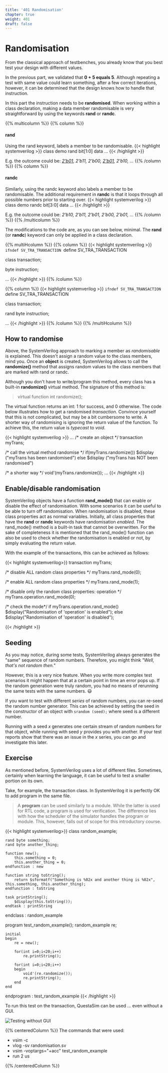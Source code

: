 ```yaml
---
title: '401 Randomisation'
chapter: true
weight: 401
draft: false
---
```


# Randomisation

From the classical approach of testbenches, you already know that you best test your design with different values. 

In the previous part, we validated that **0 + 5 equals 5**. Although repeating a test with same value could learn something, after a few correct iterations, however, it can be determined that the design knows how to handle that instruction.

In this part the instruction needs to be **randomised**. When working within a class declaration, making a data member randomisable is very straightforward by using the keywords **rand** or **randc**.

{{% multicolumn %}}
{{% column %}}
#### rand
Using the rand keyword, labels a member to be randomisable.
{{< highlight systemverilog >}}
class demo
  rand bit[1:0] data
  ...
{{< /highlight >}}

E.g. the outcome could be: <i><u>2'b01</u>, 2'b11, 2'b00, <u>2'b01</u>, 2'b10, ... </i>
{{% /column %}}
{{% column %}}
#### randc
Similarly, using the randc keyword also labels a member to be randomisable. The additional requirement in **randc** is that it loops through all possible numbers prior to starting over.
{{< highlight systemverilog >}}
class demo
  randc bit[3:0] data
  ...
{{< /highlight >}}

E.g. the outcome could be: <i>2'b10, 2'b11, 2'b01, 2'b00, 2'b01, ... </i>
{{% /column %}}
{{% /multicolumn %}}

The modifications to the code are, as you can see below, minimal. The **rand** (or **randc**) keyword can only be applied in a class declaration.

{{% multiHcolumn %}}
{{% column %}}
{{< highlight systemverilog >}}
`ifndef SV_TRA_TRANSACTION
`define SV_TRA_TRANSACTION

class transaction;

  byte instruction;

...
{{< /highlight >}}
{{% /column %}}

{{% column %}}
{{< highlight systemverilog >}}
`ifndef SV_TRA_TRANSACTION
`define SV_TRA_TRANSACTION

class transaction;

  rand byte instruction;

...
{{< /highlight >}}
{{% /column %}}
{{% /multiHcolumn %}}

## How to randomise

Above, the SystemVerilog approach to marking a member as *randomisable* is explained. This doesn't assign a random value to the class members, mind you. Once an **object** is created, SystemVerilog allows to call the **randomize()** method that assigns random values to the class members that are marked with rand or randc.

Although you don't have to write/program this method, every class has a built-in **randomize()** virtual method. The signature of this method is:

> virtual function int randomize();

The virtual function returns an int: 1 for success, and 0 otherwise. The code below illustrates how to get a randomised *transaction*. Convince yourself that this is not complicated, but may be a bit cumbersome to write. A shorter way of randomising is ignoring the return value of the function. To achieve this, the return value is *typecast* to *void*.

{{< highlight systemverilog >}}
...
/* create an object */
transaction myTrans;

/* call the virtual method randomise */
if(myTrans.randomize())  $display ("myTrans has been randomised")
else                     $display ("myTrans has NOT been randomised")

/* a shorter way */
void'(myTrans.randomize());
...
{{< /highlight >}}





## Enable/disable randomisation

SystemVerilog objects have a function **rand_mode()** that can enable or disable the effect of randomisation. With some scenarios it can be useful to be able to turn off randomisation. When randomisation is disabled, these class properties act as normal variables. Initially, all class properties that have the **rand** or **randc** keywords have randomisation *enabled*. The rand_mode() method is a built-in task that cannot be overwritten. For the sake of completeness it is mentioned that the rand_mode() function can also be used to check whether the randomisation is enabled or not, by simply evaluating the return value.

With the example of the transactions, this can be achieved as follows:


{{< highlight systemverilog>}}
transaction myTrans;

/* disable ALL random class properties */
myTrans.rand_mode(0);

/* enable ALL random class properties */
myTrans.rand_mode(1);

/* disable only the random class properties: operation */
myTrans.operation.rand_mode(0);

/* check the mode*/
if myTrans.operation.rand_mode()
  $display("Randomisation of 'operation' is enabled");
else
  $display("Randomisation of 'operation' is disabled");

{{< /highlight >}}

## Seeding
As you may notice, during some tests, SystemVerilog always generates the "same" sequence of random numbers. Therefore, you might think *"Well, that's not random then."*

However, this is a very nice feature. When you write more complex test scenarios it might happen that at a certain point in time an error pops up. If the random generation were truly random, you had no means of rerunning the same tests with the same numbers. :smiley:

If you want to test with different *series* of random numbers, you can re-seed the random number generator. This can be achieved by setting the seed in the constructor of an object with ```srandom (seed);``` where seed is a different number.

Running with a seed *x* generates one certain stream of random numbers for that object, while running with seed *y* provides you with another. If your test reports show that there was an issue in the *x* series, you can go and investigate this later.


## Exercise

As mentioned before, SystemVerilog uses a lot of different files. Sometimes, certainly when learning the language, it can be useful to test a smaller portion on its own.

Take, for example, the transaction class. In SystemVerilog it is perfectly OK to add program in the same file.

> A **program** can be used similarly to a module. While the latter is used for RTL code, a program is used for verification. The difference lies with how the scheduler of the simulator handles the program or module. This, however, falls out of scope for this introductory course.

{{< highlight systemverilog>}}
class random_example;

    rand byte something;
    rand byte another_thing;    

    function new();
        this.something = 0;
        this.another_thing = 0;
    endfunction : new

    function string toString();
        return $sformatf("Something is %02x and another thing is %02x", this.something, this.another_thing);
    endfunction : toString

    task printString();
        $display(this.toString());
    endtask : printString

endclass : random_example


program test_random_example();
    random_example re;

    initial
    begin
        re = new();

        for(int i=0;i<20;i++)
            re.printString();

        for(int i=0;i<20;i++)
        begin
            void'(re.randomize());
            re.printString();
        end
    end

endprogram : test_random_example
{{< /highlight >}}

To run this test on the transaction, QuestaSim can be used ... even without a GUI.

![Testing without GUI](/img/screenshot_401_example.png)

{{% centeredColumn %}}
The commands that were used:
<ul>
  <li>vsim -c</li>
  <li>vlog -sv randomisation.sv</li>
  <li>vsim -voptargs="+acc" test_random_example</li>
  <li>run 2 us</li>
</ul>
{{% /centeredColumn %}}